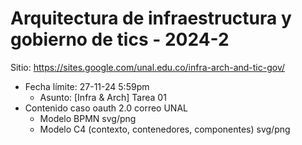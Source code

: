 # Arquitectura de infraestructura y gobierno de tics - 2024-2

Sitio: https://sites.google.com/unal.edu.co/infra-arch-and-tic-gov/

- Fecha límite: 27-11-24 5:59pm
    - Asunto: [Infra & Arch] Tarea 01
- Contenido caso oauth 2.0 correo UNAL
    - Modelo BPMN svg/png
    - Modelo C4 (contexto, contenedores, componentes) svg/png
